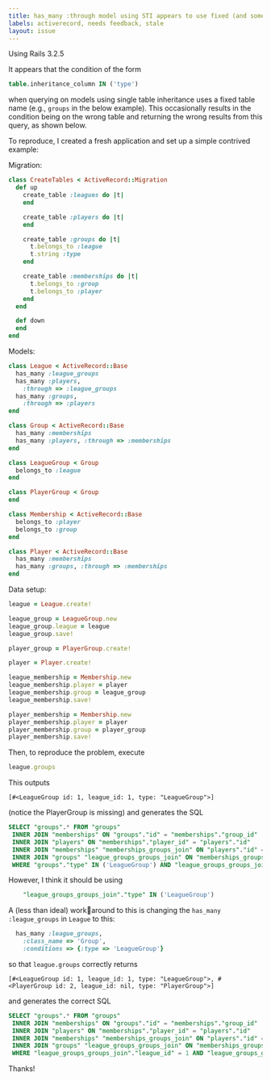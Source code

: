```yaml
---
title: has_many :through model using STI appears to use fixed (and sometimes wrong) table name in the condition on the inheritance type column
labels: activerecord, needs feedback, stale
layout: issue
---
```


Using Rails 3.2.5

It appears that the condition of the form

``` sql
table.inheritance_column IN ('type')
```

when querying on models using single table inheritance uses a fixed table name (e.g., `groups` in the below example).  This occasionally results in the condition being on the wrong table and returning the wrong results from this query, as shown below.

To reproduce, I created a fresh application and set up a simple contrived example:

Migration:

``` ruby
class CreateTables < ActiveRecord::Migration
  def up
    create_table :leagues do |t|
    end

    create_table :players do |t|
    end

    create_table :groups do |t|
      t.belongs_to :league
      t.string :type
    end

    create_table :memberships do |t|
      t.belongs_to :group
      t.belongs_to :player
    end
  end

  def down
  end
end
```

Models:

``` ruby
class League < ActiveRecord::Base
  has_many :league_groups
  has_many :players,
    :through => :league_groups
  has_many :groups,
    :through => :players
end

class Group < ActiveRecord::Base
  has_many :memberships
  has_many :players, :through => :memberships
end

class LeagueGroup < Group
  belongs_to :league
end

class PlayerGroup < Group
end

class Membership < ActiveRecord::Base
  belongs_to :player
  belongs_to :group
end

class Player < ActiveRecord::Base
  has_many :memberships
  has_many :groups, :through => :memberships
end
```

Data setup:

``` ruby
league = League.create!

league_group = LeagueGroup.new
league_group.league = league
league_group.save!

player_group = PlayerGroup.create!

player = Player.create!

league_membership = Membership.new
league_membership.player = player
league_membership.group = league_group
league_membership.save!

player_membership = Membership.new
player_membership.player = player
player_membership.group = player_group
player_membership.save!
```

Then, to reproduce the problem, execute

``` ruby
league.groups
```

This outputs

```
[#<LeagueGroup id: 1, league_id: 1, type: "LeagueGroup">]
```

(notice the PlayerGroup is missing) and generates the SQL

``` sql
SELECT "groups".* FROM "groups"
 INNER JOIN "memberships" ON "groups"."id" = "memberships"."group_id"
 INNER JOIN "players" ON "memberships"."player_id" = "players"."id"
 INNER JOIN "memberships" "memberships_groups_join" ON "players"."id" = "memberships_groups_join"."player_id"
 INNER JOIN "groups" "league_groups_groups_join" ON "memberships_groups_join"."group_id" = "league_groups_groups_join"."id"
 WHERE "groups"."type" IN ('LeagueGroup') AND "league_groups_groups_join"."league_id" = 1
```

However, I think it should be using

``` sql
    "league_groups_groups_join"."type" IN ('LeagueGroup')
```

A (less than ideal) workaround to this is changing the `has_many :league_groups` in `League` to this:

``` ruby
  has_many :league_groups,
    :class_name => 'Group',
    :conditions => {:type => 'LeagueGroup'}
```

so that `league.groups` correctly returns

```
[#<LeagueGroup id: 1, league_id: 1, type: "LeagueGroup">, #<PlayerGroup id: 2, league_id: nil, type: "PlayerGroup">]
```

and generates the correct SQL

``` sql
SELECT "groups".* FROM "groups"
 INNER JOIN "memberships" ON "groups"."id" = "memberships"."group_id"
 INNER JOIN "players" ON "memberships"."player_id" = "players"."id"
 INNER JOIN "memberships" "memberships_groups_join" ON "players"."id" = "memberships_groups_join"."player_id"
 INNER JOIN "groups" "league_groups_groups_join" ON "memberships_groups_join"."group_id" = "league_groups_groups_join"."id"
 WHERE "league_groups_groups_join"."league_id" = 1 AND "league_groups_groups_join"."type" = 'LeagueGroup'
```

Thanks!

